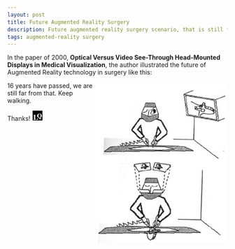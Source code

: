 ```yaml
---
layout: post
title: Future Augmented Reality Surgery
description: Future augmented reality surgery scenario, that is still far away from us.
tags: augmented-reality surgery
---
```


In the paper of 2000, **Optical Versus Video See-Through Head-Mounted Displays in Medical Visualization**, the author illustrated the future of Augmented Reality technology in surgery like this:

<p class="full-width"><img src="/public/image/surgery-ar-concept.png" alt="Future Augmented Reality Surgery" style="width:60%;" align="right"/></p>

16 years have passed, we are still far from that. Keep walking.

Thanks! <img class="inline" src="/public/LQ144x144.png" alt="LQ" style="width:1.5rem;height:1.5rem;" />
